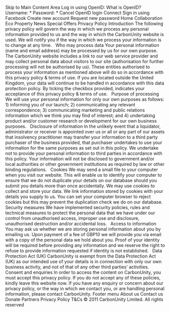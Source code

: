 Skip to Main Content Area Log in using OpenID: What is OpenID? Username: \* Password: \* Cancel OpenID login Connect Sign in using Facebook Create new account Request new password Home Collaboration Eco Property News Special Offers Privacy Policy Introduction The following privacy policy will govern the way in which we process any personal information provided to us and the way in which the CarbonUnity website is used. We will notify you if the way in which we process your information is to change at any time.   Who may process data Your personal information (name and email address) may be processed by us for our own purpose. The CarbonUnity website includes a link to our web service provider and may collect personal data about visitors to our site (authorisation for further processing will not be authorised by us). These entities authorised to process your information as mentioned above will do so in accordance with this privacy policy & terms of use. If you are located outside the United Kingdom, your data will continue to be handled in accordance with this data protection policy. By ticking the checkbox provided, indicates your acceptance of this privacy policy & terms of use.   Purpose of processing We will use your personal information for only our own purposes as follows: 1) informing you of our launch; 2) communicating any relevant correspondence; 3) communicating marketing and public relations information which we think you may find of interest; and 4) undertaking product and/or customer research or development for our own business purposes.   Disclosure of information In the unlikely event that a liquidator, administrator or receiver is appointed over us or all or any part of our assets that insolvency practitioner may transfer your information to a third party purchaser of the business provided, that purchaser undertakes to use your information for the same purposes as set out in this policy. We undertake not to provide your personal information to third parties in accordance with this policy. Your information will not be disclosed to government and/or local authorities or other government institutions as required by law or other binding regulations.   Cookies We may send a small file to your computer when you visit our website. This will enable us to identify your computer to ensure that we do not duplicate your details on our database should you submit you details more than once accidentally. We may use cookies to collect and store your data. We link information stored by cookies with your details you supply to us. You can set your computer browser to reject cookies but this may prevent the duplication check we do on our database.   Security measures We have implemented security policies, rules and technical measures to protect the personal data that we have under our control from unauthorised access, improper use and disclosure, unauthorised destruction and/or accidental loss.   Access to information You may ask us whether we are storing personal information about you by emailing us. Upon payment of a fee of GBP10 we will provide you via email with a copy of the personal data we hold about you. Proof of your identity will be required before providing any information and we reserve the right to refuse to provide information requested if identity is not established.   Data Protection Act (UK) CarbonUnity is exempt from the Data Protection Act (UK) as our intended use of your details is in connection with only our own business activity, and not of that of any other third parties' activities.   Consent and enquiries In order to access the content on CarbonUnity, you must accept this privacy policy. If you do not accept any of these policies, kindly leave this website now. If you have any enquiry or concern about our privacy policy, or the way in which we contact you, or are handling personal information, please contact CarbonUnity. Footer menu About us Contact us Donate Partners Privacy Policy T&Cs © 2011 CarbonUnity Limited. All rights reserved